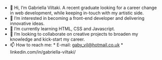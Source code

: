 - 👋 Hi, I’m Gabriella Viltaki. A recent graduate looking for a career change in web development, while keeping in-touch with my artistic side.
- 👀 I’m interested in becoming a front-end developer and delivering innovative ideas.
- 🌱 I’m currently learning HTML, CSS and Javascript.
- 💞️ I’m looking to collaborate on creative projects to broaden my knowledge and kick-start my career.
- 📫 How to reach me:
          * E-mail: gaby_vil@hotmail.co.uk
          * linkedin.com/in/gabriella-viltaki/

<!---
GViltaki/GViltaki is a ✨ special ✨ repository because its `README.md` (this file) appears on your GitHub profile.
You can click the Preview link to take a look at your changes.
--->
